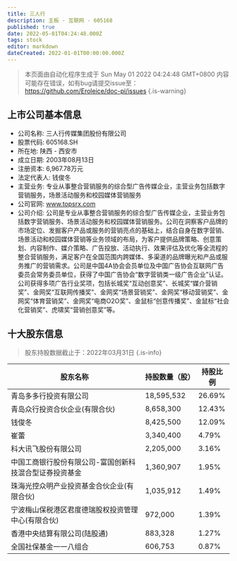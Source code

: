 ```yaml
---
title: 三人行
description: 主板 - 互联网 - 605168
published: true
date: 2022-05-01T04:24:48.000Z
tags: stock
editor: markdown
dateCreated: 2022-01-01T00:00:00.000Z
---
```


> 本页面由自动化程序生成于 Sun May 01 2022 04:24:48 GMT+0800
> 内容可能存在错误，如有bug请提交issue至：https://github.com/Eroleice/doc-pi/issues
{.is-warning}

## 上市公司基本信息
- 公司名称: 三人行传媒集团股份有限公司
- 股票代码: 605168.SH
- 所在地: 陕西 - 西安市
- 成立日期: 2003年08月13日
- 注册资本: 6,967.78万元
- 法定代表人: 钱俊冬
- 主营业务: 专业从事整合营销服务的综合型广告传媒企业，主营业务包括数字营销服务，场景活动服务和校园媒体营销服务
- 公司官网: www.topsrx.com
- 公司介绍: 公司是专业从事整合营销服务的综合型广告传媒企业，主营业务包括数字营销服务、场景活动服务和校园媒体营销服务。公司在洞察客户品牌的市场定位、发掘客户产品或服务的营销亮点的基础上，结合自身在数字营销、场景活动和校园媒体营销等业务领域的布局，为客户提供品牌策略、创意策划、内容制作、媒介策略、广告投放、活动执行、效果评估及优化等全流程的整合营销服务，满足客户在全国范围内跨媒体、多渠道的品牌曝光和产品或服务推广的营销需求。公司是中国4A协会会员单位及中国广告协会互联网广告委员会常务委员单位，获得了中国广告协会“数字营销类一级广告企业”认证。公司获得多项广告行业奖项，包括长城奖“互动创意奖”、长城奖“媒介营销奖”、金网奖“互联网传播奖”、金网奖“场景营销奖”、金网奖“移动营销奖”、金网奖“体育营销奖”、金网奖“电商O2O奖”、金鼠标“创意传播奖”、金鼠标“社会化营销奖”、虎啸奖“营销创意奖”等。


## 十大股东信息
> 股东持股数据截止于：2022年03月31日
{.is-info}

| 股东名称 | 持股数量（股） | 持股比例 |
| --- | --- | --- |
| 青岛多多行投资有限公司 | 18,595,532 | 26.69% |
| 青岛众行投资合伙企业(有限合伙) | 8,658,300 | 12.43% |
| 钱俊冬 | 8,425,500 | 12.09% |
| 崔蕾 | 3,340,400 | 4.79% |
| 科大讯飞股份有限公司 | 2,205,000 | 3.16% |
| 中国工商银行股份有限公司-富国创新科技混合型证券投资基金 | 1,360,907 | 1.95% |
| 珠海光控众明产业投资基金合伙企业(有限合伙) | 1,035,912 | 1.49% |
| 宁波梅山保税港区君度德瑞股权投资管理中心(有限合伙) | 972,000 | 1.39% |
| 香港中央结算有限公司(陆股通) | 883,328 | 1.27% |
| 全国社保基金一一八组合 | 606,753 | 0.87% |




